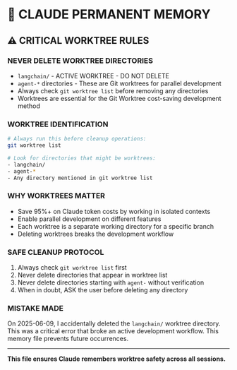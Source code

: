 # 🧠 CLAUDE PERMANENT MEMORY

## ⚠️ CRITICAL WORKTREE RULES

### **NEVER DELETE WORKTREE DIRECTORIES**
- `langchain/` - ACTIVE WORKTREE - DO NOT DELETE
- `agent-*` directories - These are Git worktrees for parallel development
- Always check `git worktree list` before removing any directories
- Worktrees are essential for the Git Worktree cost-saving development method

### **WORKTREE IDENTIFICATION**
```bash
# Always run this before cleanup operations:
git worktree list

# Look for directories that might be worktrees:
- langchain/
- agent-*
- Any directory mentioned in git worktree list
```

### **WHY WORKTREES MATTER**
- Save 95%+ on Claude token costs by working in isolated contexts
- Enable parallel development on different features
- Each worktree is a separate working directory for a specific branch
- Deleting worktrees breaks the development workflow

### **SAFE CLEANUP PROTOCOL**
1. Always check `git worktree list` first
2. Never delete directories that appear in worktree list
3. Never delete directories starting with `agent-` without verification
4. When in doubt, ASK the user before deleting any directory

### **MISTAKE MADE**
On 2025-06-09, I accidentally deleted the `langchain/` worktree directory. 
This was a critical error that broke an active development workflow.
This memory file prevents future occurrences.

---
**This file ensures Claude remembers worktree safety across all sessions.**